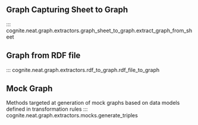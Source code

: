 ## Graph Capturing Sheet to Graph
::: cognite.neat.graph.extractors.graph_sheet_to_graph.extract_graph_from_sheet

## Graph from RDF file
::: cognite.neat.graph.extractors.rdf_to_graph.rdf_file_to_graph

## Mock Graph
Methods targeted at generation of mock graphs based on data models defined in transformation  rules
::: cognite.neat.graph.extractors.mocks.generate_triples
